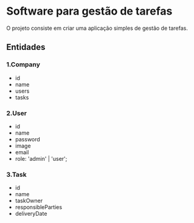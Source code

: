 # Software para gestão de tarefas

O projeto consiste em criar uma aplicação simples de gestão de tarefas.

## Entidades

### 1.Company
- id
- name
- users
- tasks

### 2.User
- id
- name
- password
- image
- email
- role: 'admin' | 'user';

### 3.Task
- id
- name
- taskOwner
- responsibleParties
- deliveryDate

